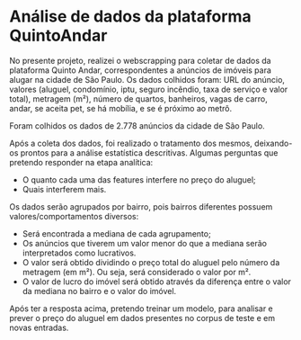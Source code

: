 # Análise de dados da plataforma QuintoAndar
No presente projeto, realizei o webscrapping para coletar de dados da plataforma Quinto Andar, correspondentes a anúncios de imóveis para alugar na cidade de São Paulo.
Os dados colhidos foram: URL do anúncio, valores (aluguel, condomínio, iptu, seguro incêndio, taxa de serviço e valor total), metragem (m²), número de quartos, banheiros, vagas de carro, andar, se aceita pet, se há mobília, e se é próximo ao metrô.

Foram colhidos os dados de 2.778 anúncios da cidade de São Paulo.

Após a coleta dos dados, foi realizado o tratamento dos mesmos, deixando-os prontos para a análise estatística descritivas. Algumas perguntas que pretendo responder na etapa analítica:
- O quanto cada uma das features interfere no preço do aluguel;
- Quais interferem mais.

Os dados serão agrupados por bairro, pois bairros diferentes possuem valores/comportamentos diversos:
- Será encontrada a mediana de cada agrupamento;
- Os anúncios que tiverem um valor menor do que a mediana serão interpretados como lucrativos. 
- O valor será obtido dividindo o preço total do aluguel pelo número da metragem (em m²). Ou seja, será considerado o valor por m².
- O valor de lucro do imóvel será obtido através da diferença entre o valor da mediana no bairro e o valor do imóvel.

Após ter a resposta acima, pretendo treinar um modelo, para analisar e prever o preço do aluguel em dados presentes no corpus de teste e em novas entradas.

